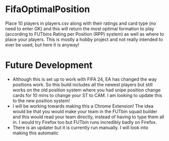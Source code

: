 # FifaOptimalPosition
Place 10 players in players.csv along with their ratings and card type (no need to enter GK) and this will return the most optimal formation to play (according to FUTbins Rating per Position (RPP) system) as well as where to place your players. This is mostly a hobby project and not really intended to ever be used, but here it is anyway!

# Future Development
* Although this is set up to work with FIFA 24, EA has changed the way positions work. So this build includes all the newest players but still works on the old position system where you had snipe position change cards for 10 mins to change your ST to CAM. I am looking to update this to the new position system!
* I will be working towards making this a Chrome Extension! The idea would be that you would make your team in the FUTbin squad builder and this would read your team directly, instead of having to type them all in. I would try Firefox too but FUTbin runs incredibly badly on Firefox. 
* There is an updater but it is currently run manually. I will look into making this automatic

